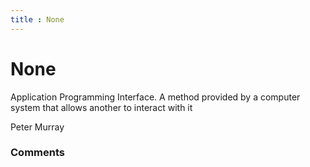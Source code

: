 ```yaml
---
title : None
---
```

None
=====================
Application Programming Interface. A method provided by a computer
system that allows another to interact with it

Peter Murray

### Comments ###


